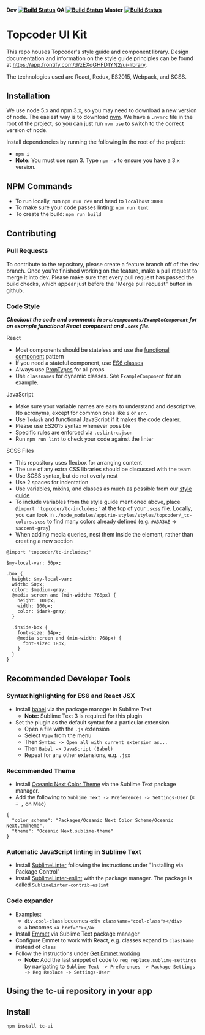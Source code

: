 #### Dev [![Build Status](https://travis-ci.org/appirio-tech/tc-ui.svg?branch=dev)](https://travis-ci.org/appirio-tech/tc-ui) QA [![Build Status](https://travis-ci.org/appirio-tech/tc-ui.svg?branch=qa)](https://travis-ci.org/appirio-tech/tc-ui) Master [![Build Status](https://travis-ci.org/appirio-tech/tc-ui.svg?branch=master)](https://travis-ci.org/appirio-tech/tc-ui)

# Topcoder UI Kit

This repo houses Topcoder's style guide and component library. Design documentation and information on the style guide principles can be found at https://app.frontify.com/d/zEXqGHFD1YN2/ui-library.

The technologies used are React, Redux, ES2015, Webpack, and SCSS.

## Installation

We use node 5.x and npm 3.x, so you may need to download a new version of node. The easiest way is to download [nvm](https://github.com/creationix/nvm). We have a `.nvmrc` file in the root of the project, so you can just run `nvm use` to switch to the correct version of node.

Install dependencies by running the following in the root of the project:
 - `npm i`
 - **Note:** You must use npm 3. Type `npm -v` to ensure you have a 3.x version.

## NPM Commands
- To run locally, run `npm run dev` and head to `localhost:8080`
- To make sure your code passes linting: `npm run lint`
- To create the build: `npm run build`

## Contributing

### Pull Requests

To contribute to the repository, please create a feature branch off of the dev branch. Once you're finished working on the feature, make a pull request to merge it into dev. Please make sure that every pull request has passed the build checks, which appear just before the "Merge pull request" button in github.

### Code Style

***Checkout the code and comments in `src/components/ExampleComponent` for an example functional React component and `.scss` file.***

React
  - Most components should be stateless and use the [functional component](https://facebook.github.io/react/blog/2015/10/07/react-v0.14.html#stateless-functional-components) pattern
  - If you need a stateful component, use [ES6 classes](http://facebook.github.io/react/docs/reusable-components.html#es6-classes)
  - Always use [PropTypes](http://facebook.github.io/react/docs/reusable-components.html#prop-validation) for all props
  - Use `classnames` for dynamic classes. See `ExampleComponent` for an example.

JavaScript
  - Make sure your variable names are easy to understand and descriptive. No acronyms, except for common ones like `i` or `err`.
  - Use `lodash` and functional JavaScript if it makes the code clearer.
  - Please use ES2015 syntax whenever possible
  - Specific rules are enforced via `.eslintrc.json`
  - Run `npm run lint` to check your code against the linter

SCSS Files
  - This repository uses flexbox for arranging content
  - The use of any extra CSS libraries should be discussed with the team
  - Use SCSS syntax, but do not overly nest
  - Use 2 spaces for indentation
  - Use variables, mixins, and classes as much as possible from our [style guide](https://github.com/appirio-tech/styles/tree/master/styles/topcoder)
  - To include variables from the style guide mentioned above, place `@import 'topcoder/tc-includes;'` at the top of your `.scss` file. Locally, you can look in `./node_modules/appirio-styles/styles/topcoder/_tc-colors.scss` to find many colors already defined (e.g. `#A3A3AE` => `$accent-gray`)
  - When adding media queries, nest them inside the element, rather than creating a new section
  ```
  @import 'topcoder/tc-includes;'

  $my-local-var: 50px;

  .box {
    height: $my-local-var;
    width: 50px;
    color: $medium-gray;
    @media screen and (min-width: 768px) {
      height: 100px;
      width: 100px;
      color: $dark-gray;
    }

    .inside-box {
      font-size: 14px;
      @media screen and (min-width: 768px) {
        font-size: 18px;
      }
    }
  }
  ```

## Recommended Developer Tools

### Syntax highlighting for ES6 and React JSX
- Install [babel](https://packagecontrol.io/packages/Babel) via the package manager in Sublime Text
  - **Note:** Sublime Text 3 is required for this plugin
- Set the plugin as the default syntax for a particular extension
  - Open a file with the `.js` extension
  - Select `View` from the menu
  - Then `Syntax -> Open all with current extension as...`
  - Then `Babel -> JavaScript (Babel)`
  - Repeat for any other extensions, e.g. `.jsx`

### Recommended Theme
- Install [Oceanic Next Color Theme](https://github.com/voronianski/oceanic-next-color-scheme) via the Sublime Text package manager.
- Add the following to `Sublime Text -> Preferences -> Settings-User` (`⌘ + ,` on Mac)
```
{
  "color_scheme": "Packages/Oceanic Next Color Scheme/Oceanic Next.tmTheme",
  "theme": "Oceanic Next.sublime-theme"
}
```

### Automatic JavaScript linting in Sublime Text
- Install [SublimeLinter](http://sublimelinter.readthedocs.org/en/latest/installation.html) following the instructions under "Installing via Package Control"
- Install [SublimeLinter-eslint](https://github.com/roadhump/SublimeLinter-eslint) with the package manager. The package is called `SublimeLinter-contrib-eslint`

### Code expander
- Examples:
  - `div.cool-class` becomes `<div className="cool-class"></div>`
  - `a` becomes `<a href=""></a>`
- Install [Emmet](https://github.com/sergeche/emmet-sublime) via Sublime Text package manager
- Configure Emmet to work with React, e.g. classes expand to `className` instead of `class`
- Follow the instructions under [Get Emmet working](http://www.nitinh.com/2015/02/setting-sublime-text-react-jsx-development/)
  - **Note:** Add the last snippet of code to `reg_replace.sublime-settings` by navigating to  `Sublime Text -> Preferences -> Package Settings -> Reg Replace -> Settings-User`

## Using the tc-ui repository in your app

## Install

```
npm install tc-ui
```

